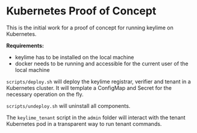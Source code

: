 # Kubernetes Proof of Concept

This is the initial work for a proof of concept for running keylime on Kubernetes.

**Requirements:**

- keylime has to be installed on the local machine
- docker needs to be running and accessible for the current user of the local machine

`scripts/deploy.sh` will deploy the keylime registrar, verifier and tenant in a Kubernetes cluster.
It will template a ConfigMap and Secret for the necessary operation on the fly.

`scripts/undeploy.sh` will uninstall all components.

The `keylime_tenant` script in the `admin` folder will interact with the tenant Kubernetes pod in a transparent way to run tenant commands.
